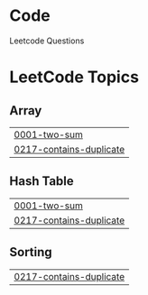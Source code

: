 # Code
Leetcode Questions

<!---LeetCode Topics Start-->
# LeetCode Topics
## Array
|  |
| ------- |
| [0001-two-sum](https://github.com/adrianparedes-1/Code/tree/master/0001-two-sum) |
| [0217-contains-duplicate](https://github.com/adrianparedes-1/Code/tree/master/0217-contains-duplicate) |
## Hash Table
|  |
| ------- |
| [0001-two-sum](https://github.com/adrianparedes-1/Code/tree/master/0001-two-sum) |
| [0217-contains-duplicate](https://github.com/adrianparedes-1/Code/tree/master/0217-contains-duplicate) |
## Sorting
|  |
| ------- |
| [0217-contains-duplicate](https://github.com/adrianparedes-1/Code/tree/master/0217-contains-duplicate) |
<!---LeetCode Topics End-->